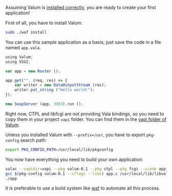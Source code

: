 
Assuming Valum is [installed correctly](), you are ready to create your first
application!

First of all, you have to install Valum:

```bash
sudo ./waf install
```

You can use this sample application as a basis; just save the code in a file
named `app.vala`.

```javascript
using Valum;
using VSGI;

var app = new Router ();

app.get("", (req, res) => {
    var writer = new DataOutputStream (res);
    writer.put_string ("Hello world!");
});

new SoupServer (app, 3003).run ();
```

Right now, CTPL and libfcgi are not providing Vala bindings, so you need to copy
them in your project `vapi` folder. You can find them in the
[vapi folder of Valum]().

Unless you installed Valum with `--prefix=/usr`, you have to export `pkg-config`
search path:

```bash
export PKG_CONFIG_PATH=/usr/local/lib/pkgconfig
```

You now have everything you need to build your own application:

```bash
valac --vapidir=vapi --pkg valum-0.1 --pkg ctpl --pkg fcgi --ccode app.vala
gcc $(pkg-config valum-0.1 --cflags --libs) app.c /usr/local/lib/libvalum-0.1.a -o app
./app
```

It is preferable to use a build system like
[waf](https://code.google.com/p/waf/) to automate all this process.
